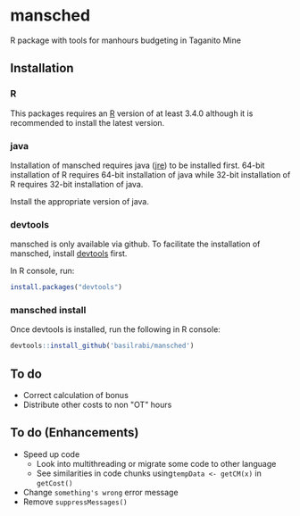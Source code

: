 mansched
========

R package with tools for manhours budgeting in Taganito Mine

Installation
------------

### R

This packages requires an [R](https://www.r-project.org/) version of at least 3.4.0 although it is recommended to install the latest version.

### java

Installation of mansched requires java ([jre](https://java.com/inc/BrowserRedirect1.jsp?locale=en)) to be installed first. 64-bit installation of R requires 64-bit installation of java while 32-bit installation of R requires 32-bit installation of java.

Install the appropriate version of java.

### devtools

mansched is only available via github. To facilitate the installation of mansched, install [devtools](https://github.com/hadley/devtools) first.

In R console, run:

``` r
install.packages("devtools")
```

### mansched install

Once devtools is installed, run the following in R console:

``` r
devtools::install_github('basilrabi/mansched')
```

To do
-----

-   Correct calculation of bonus
-   Distribute other costs to non "OT" hours

To do (Enhancements)
--------------------

-   Speed up code
    -   Look into multithreading or migrate some code to other language
    -   See similarities in code chunks using`tempData <- getCM(x)` in `getCost()`
-   Change `something's wrong` error message
-   Remove `suppressMessages()`
